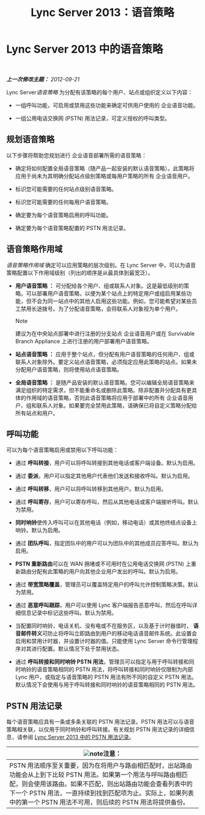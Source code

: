 ﻿---
title: Lync Server 2013：语音策略
TOCTitle: 语音策略
ms:assetid: b7433c62-9d8c-48af-89a0-19f0d34806ec
ms:mtpsurl: https://technet.microsoft.com/zh-cn/library/Gg412891(v=OCS.15)
ms:contentKeyID: 49314034
ms.date: 05/19/2016
mtps_version: v=OCS.15
ms.translationtype: HT
---

# Lync Server 2013 中的语音策略

 

_**上一次修改主题：** 2012-09-21_

Lync Server*语音策略* 为分配有该策略的每个用户、站点或组织定义以下内容：

  - 一组呼叫功能，可启用或禁用这些功能来确定可供用户使用的 企业语音功能。

  - 一组公用电话交换网 (PSTN) 用法记录，可定义授权的呼叫类型。

## 规划语音策略

以下步骤将帮助您规划进行 企业语音部署所需的语音策略：

  - 确定将如何配置全局语音策略（随产品一起安装的默认语音策略）。此策略将应用于尚未为其明确分配站点级别策略或每用户策略的所有 企业语音用户。

  - 标识您可能需要的任何站点级别语音策略。

  - 标识您可能需要的任何每用户语音策略。

  - 确定要为每个语音策略启用的呼叫功能。

  - 确定要为每个语音策略配置的 PSTN 用法记录。

## 语音策略作用域

*语音策略作用域* 确定可以应用策略的层次级别。在 Lync Server 中，可以为语音策略配置以下作用域级别（列出的顺序是从最具体到最宽泛）。

  - **用户语音策略 ：** 可分配给各个用户、组或联系人对象。这是最低级别的策略。可以部署用户语音策略，以便为某个站点上的特定用户或组启用某些功能，但不会为同一站点中的其他人启用这些功能。例如，您可能希望对某些员工禁用长途拨号。为了分配语音策略，会将联系人对象视为单个用户。
    
    > [!NOTE]
    > 建议为在中央站点部署中进行注册的分支站点 企业语音用户或在 Survivable Branch Appliance 上进行注册的用户部署用户语音策略。


  - **站点语音策略 ：** 应用于整个站点，但分配有用户语音策略的任何用户、组或联系人对象除外。要定义站点语音策略，必须指定应用此策略的站点。如果未分配用户语音策略，则将使用站点语音策略。

  - **全局语音策略 ：** 是随产品安装的默认语音策略。您可以编辑全局语音策略来满足组织的特定需求，但不能重命名或删除此策略。除非配置并分配具有更具体的作用域的语音策略，否则此语音策略将应用于部署中的所有 企业语音用户、组和联系人对象。如果要完全禁用此策略，请确保已将自定义策略分配给所有站点和用户。

## 呼叫功能

可以为每个语音策略启用或禁用以下呼叫功能：

  - 通过 **呼叫转接**，用户可以将呼叫转接到其他电话或客户端设备。默认为启用。

  - 通过 **委派**，用户可以指定其他用户代表他们发送和接收呼叫。默认为启用。

  - 通过 **呼叫转移**，用户可以将呼叫转移到其他用户。默认为启用。

  - 通过 **呼叫寄存**，用户可以寄存呼叫，然后从其他电话或客户端接听呼叫。默认为禁用。

  - **同时响铃**使传入呼叫可以在其他电话（例如，移动电话）或其他终结点设备上响铃。默认为启用。

  - 通过 **团队呼叫**，指定团队中的用户可以为团队中的其他成员应答呼叫。默认为启用。

  - **PSTN 重新路由**可以在 WAN 拥堵或不可用时在公用电话交换网 (PSTN) 上重新路由分配有此策略的用户向其他企业用户发出的呼叫。默认为启用。

  - 通过 **带宽策略覆盖**，管理员可以覆盖特定用户的呼叫允许控制策略决策。默认为禁用。

  - 通过 **恶意呼叫跟踪**，用户可以使用 Lync 客户端报告恶意呼叫，然后在呼叫详细信息记录中标记这些呼叫。默认为禁用。

  - 当配置同时响铃，电话关机、没有电或不在服务区，以及基于计时器值时， **语音邮件转义**可防止将呼叫立即路由到用户的移动电话语音邮件系统。此设置会启用和禁用计时器，并设置计时器的值。只能使用 Lync Server 命令行管理程序对其进行配置。默认情况下处于禁用状态。

  - 通过 **呼叫转接和同时响铃 PSTN 用法**，管理员可以指定与用于呼叫转接和同时响铃的语音策略相同的 PSTN 用法，将呼叫转接和同时响铃仅限制为内部 Lync 用户，或指定与语音策略的 PSTN 用法有所不同的自定义 PSTN 用法。默认情况下会使用与用于呼叫转接和同时响铃的语音策略相同的 PSTN 用法。

## PSTN 用法记录

每个语音策略应具有一条或多条关联的 PSTN 用法记录。PSTN 用法可以与语音策略相关联，以仅用于同时响铃和呼叫转接。有关规划 PSTN 用法记录的详细信息，请参阅 [Lync Server 2013 中的 PSTN 用法记录](lync-server-2013-pstn-usage-records.md)。

<table>
<thead>
<tr class="header">
<th><img src="images/Dn783119.note(OCS.15).gif" title="note" alt="note" />注意：</th>
</tr>
</thead>
<tbody>
<tr class="odd">
<td>PSTN 用法顺序至关重要，因为在将用户与路由相匹配时，出站路由功能会从上到下比较 PSTN 用法。如果第一个用法与呼叫路由相匹配，则会使用该路由。如果不匹配，则出站路由功能会查看列表中的下一个 PSTN 用法，一直持续到找到匹配项为止。实际上，如果列表中的第一个 PSTN 用法不可用，则后续的 PSTN 用法将提供备份。</td>
</tr>
</tbody>
</table>

